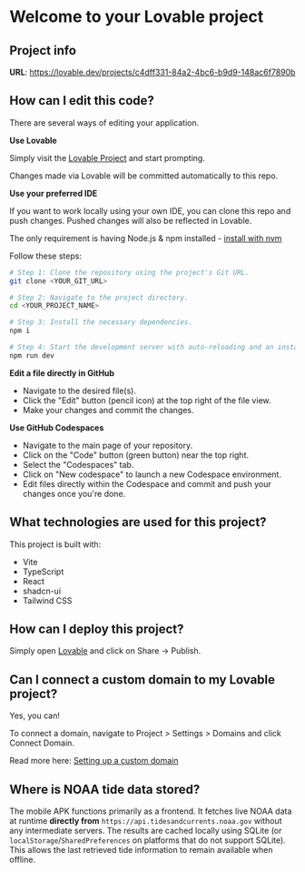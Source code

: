 # Welcome to your Lovable project

## Project info

**URL**: https://lovable.dev/projects/c4dff331-84a2-4bc6-b9d9-148ac6f7890b

## How can I edit this code?

There are several ways of editing your application.

**Use Lovable**

Simply visit the [Lovable Project](https://lovable.dev/projects/c4dff331-84a2-4bc6-b9d9-148ac6f7890b) and start prompting.

Changes made via Lovable will be committed automatically to this repo.

**Use your preferred IDE**

If you want to work locally using your own IDE, you can clone this repo and push changes. Pushed changes will also be reflected in Lovable.

The only requirement is having Node.js & npm installed - [install with nvm](https://github.com/nvm-sh/nvm#installing-and-updating)

Follow these steps:

```sh
# Step 1: Clone the repository using the project's Git URL.
git clone <YOUR_GIT_URL>

# Step 2: Navigate to the project directory.
cd <YOUR_PROJECT_NAME>

# Step 3: Install the necessary dependencies.
npm i

# Step 4: Start the development server with auto-reloading and an instant preview.
npm run dev
```

**Edit a file directly in GitHub**

- Navigate to the desired file(s).
- Click the "Edit" button (pencil icon) at the top right of the file view.
- Make your changes and commit the changes.

**Use GitHub Codespaces**

- Navigate to the main page of your repository.
- Click on the "Code" button (green button) near the top right.
- Select the "Codespaces" tab.
- Click on "New codespace" to launch a new Codespace environment.
- Edit files directly within the Codespace and commit and push your changes once you're done.

## What technologies are used for this project?

This project is built with:

- Vite
- TypeScript
- React
- shadcn-ui
- Tailwind CSS

## How can I deploy this project?

Simply open [Lovable](https://lovable.dev/projects/c4dff331-84a2-4bc6-b9d9-148ac6f7890b) and click on Share -> Publish.

## Can I connect a custom domain to my Lovable project?

Yes, you can!

To connect a domain, navigate to Project > Settings > Domains and click Connect Domain.

Read more here: [Setting up a custom domain](https://docs.lovable.dev/tips-tricks/custom-domain#step-by-step-guide)

## Where is NOAA tide data stored?

The mobile APK functions primarily as a frontend. It fetches live NOAA data at
runtime **directly from** `https://api.tidesandcurrents.noaa.gov` without any
intermediate servers. The results are cached locally using SQLite (or
`localStorage`/`SharedPreferences` on platforms that do not support SQLite).
This allows the last retrieved tide information to remain available when
offline.

